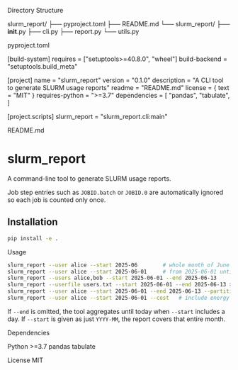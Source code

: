 Directory Structure

slurm_report/
├── pyproject.toml
├── README.md
└── slurm_report/
    ├── __init__.py
    ├── cli.py
    ├── report.py
    └── utils.py

pyproject.toml

[build-system]
requires = ["setuptools>=40.8.0", "wheel"]
build-backend = "setuptools.build_meta"

[project]
name = "slurm_report"
version = "0.1.0"
description = "A CLI tool to generate SLURM usage reports"
readme = "README.md"
license = { text = "MIT" }
requires-python = ">=3.7"
dependencies = [
    "pandas",
    "tabulate",
]

[project.scripts]
slurm_report = "slurm_report.cli:main"

README.md

# slurm_report

A command-line tool to generate SLURM usage reports.

Job step entries such as `JOBID.batch` or `JOBID.0` are automatically ignored so
each job is counted only once.

## Installation

```bash
pip install -e .
```

Usage
```bash
slurm_report --user alice --start 2025-06        # whole month of June 2025
slurm_report --user alice --start 2025-06-01     # from 2025-06-01 until today
slurm_report --users alice,bob --start 2025-06-01 --end 2025-06-13
slurm_report --userfile users.txt --start 2025-06-01 --end 2025-06-13 > output.csv
slurm_report --user alice --start 2025-06-01 --end 2025-06-13 --partitions
slurm_report --user alice --start 2025-06-01 --cost   # include energy usage and cost
```
If `--end` is omitted, the tool aggregates until today when `--start` includes a day.
If `--start` is given as just `YYYY-MM`, the report covers that entire month.

Dependencies

Python >=3.7
pandas
tabulate

License
MIT
